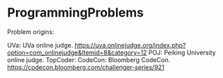 # ProgrammingProblems

Problem origins:

UVa: UVa online judge. https://uva.onlinejudge.org/index.php?option=com_onlinejudge&Itemid=8&category=12
POJ: Peiking University online judge.
TopCoder: 
CodeCon: Bloomberg CodeCon. https://codecon.bloomberg.com/challenger-series/921
